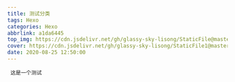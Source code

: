 ```yaml
---
title: 测试分类
tags: Hexo
categories: Hexo
abbrlink: a1da6445
top_img: https://cdn.jsdelivr.net/gh/glassy-sky-lisong/StaticFile@master/top-img/1.png
cover: https://cdn.jsdelivr.net/gh/glassy-sky-lisong/StaticFile1@master/post-cover/1.jpg
date: 2020-08-25 12:50:00
---
```


```
 这是一个测试
```
